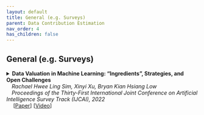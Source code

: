 ```yaml
---
layout: default
title: General (e.g. Surveys)
parent: Data Contribution Estimation
nav_order: 4
has_children: false
---
```


## General (e.g. Surveys)

<details><summary><b>Data Valuation in Machine Learning: “Ingredients”, Strategies, and Open Challenges</b> 
<br>
&emsp;<i>Rachael Hwee Ling Sim, Xinyi Xu, Bryan Kian Hsiang Low</i>
<br>
&emsp;<i>Proceedings of the Thirty-First International Joint Conference on Artificial Intelligence
Survey Track (IJCAI), 2022</i>
<br>&emsp;
[<a target="_blank" rel="noopener noreferrer" href="https://www.ijcai.org/proceedings/2022/782">Paper</a>]
[<a target="_blank" rel="noopener noreferrer" href="https://www.ijcai.org/proceedings/2022/video/782">Video</a>]
<br>
<br>
</summary>
  <blockquote> <b>Abstract:</b> Data valuation in machine learning (ML) is an emerging research area that studies the worth of data in ML. Data valuation is used in collaborative ML to determine a fair compensation for every data owner and in interpretable ML to identify the most responsible, noisy, or misleading training examples. This paper presents a comprehensive technical survey that provides a new formal study of data valuation in ML through its “ingredients” and the corresponding properties, grounds the discussion of common desiderata satisfied by existing data valuation strategies on our proposed ingredients, and identifies open research challenges for designing new ingredients, data valuation strategies, and cost reduction techniques.
<br><br>

<!--
<details><summary><b>Notes</b></summary>TEXT
<br><br></details>
-->

<details><summary><b>Bibtex</b></summary>
{% raw %}
<pre><code> @inproceedings{sim2022data,
  title={Data valuation in machine learning:“ingredients”, strategies, and open challenges},
  author={Sim, Rachael Hwee Ling and Xu, Xinyi and Low, Bryan Kian Hsiang},
  booktitle={Proc. IJCAI},
  pages={5607--5614},
  year={2022}
}</code></pre>
{% endraw %}
</details>
</blockquote>
</details>